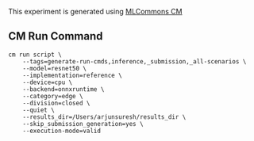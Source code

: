 This experiment is generated using [MLCommons CM](https://github.com/mlcommons/ck)
## CM Run Command
```
cm run script \
	--tags=generate-run-cmds,inference,_submission,_all-scenarios \
	--model=resnet50 \
	--implementation=reference \
	--device=cpu \
	--backend=onnxruntime \
	--category=edge \
	--division=closed \
	--quiet \
	--results_dir=/Users/arjunsuresh/results_dir \
	--skip_submission_generation=yes \
	--execution-mode=valid
```